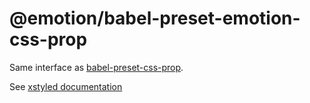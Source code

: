 # @emotion/babel-preset-emotion-css-prop

Same interface as [babel-preset-css-prop](https://github.com/emotion-js/emotion/tree/master/packages/babel-preset-css-prop).

See [xstyled documentation](https://xstyled.dev)
